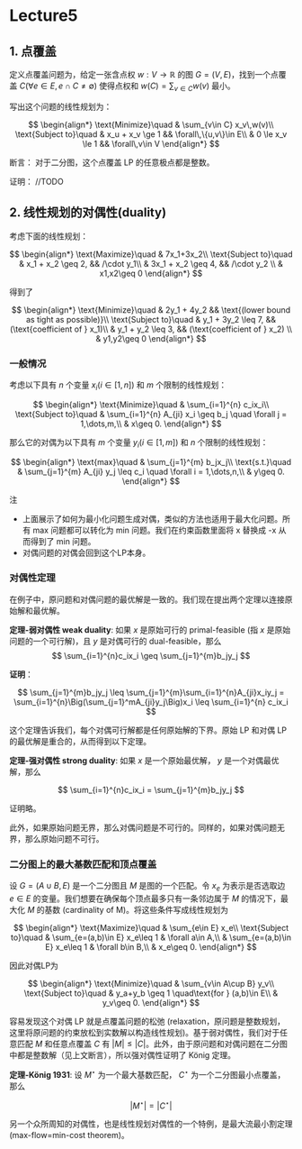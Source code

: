 # Lecture5

## 1. 点覆盖

定义点覆盖问题为，给定一张含点权 $w: V\to \mathbb{R}$ 的图 $G=(V,E)$，找到一个点覆盖 $C (\forall e\in E, e\cap C\neq \emptyset)$ 使得点权和 $w(C)=\sum_{v\in C} w(v)$ 最小。

写出这个问题的线性规划为：

$$
\begin{align*}
\text{Minimize}\quad & \sum_{v\in C} x_v\,w(v)\\
\text{Subject to}\quad
& x_u + x_v \ge 1  && \forall\,\{u,v\}\in E\\
& 0 \le x_v \le 1  && \forall\,v\in V
\end{align*}
$$

断言：
对于二分图，这个点覆盖 LP 的任意极点都是整数。

证明：
//TODO

## 2. 线性规划的对偶性(duality)

考虑下面的线性规划：

$$
\begin{align*}
\text{Maximize}\quad & 7x_1+3x_2\\
\text{Subject to}\quad
& x_1 + x_2 \geq 2,  && /\cdot y_1\\
& 3x_1 + x_2 \geq 4,  && /\cdot y_2 \\
& x1,x2\geq 0
\end{align*}
$$

得到了

$$
\begin{align*}
\text{Minimize}\quad & 2y_1 + 4y_2 && \text{(lower bound as tight as possible)}\\
\text{Subject to}\quad
& y_1 + 3y_2 \leq 7,  && (\text{coefficient of } x_1)\\
& y_1 + y_2 \leq 3,  && (\text{coefficient of } x_2) \\
& y1,y2\geq 0
\end{align*}
$$

### 一般情况

考虑以下具有 $n$ 个变量 $x_i(i\in[1,n])$ 和 $m$ 个限制的线性规划：

$$
\begin{align*}
\text{Minimize}\quad & \sum_{i=1}^{n} c_ix_i\\
\text{Subject to}\quad
& \sum_{i=1}^{n} A_{ji} x_i \geq b_j \quad \forall j = 1,\dots,m,\\
& x\geq 0.
\end{align*}
$$

那么它的对偶为以下具有 $m$ 个变量 $y_i(i\in[1,m])$ 和 $n$ 个限制的线性规划：

$$
\begin{align*}
\text{max}\quad & \sum_{j=1}^{m} b_jx_j\\
\text{s.t.}\quad
& \sum_{j=1}^{m} A_{ji} y_j \leq c_i \quad \forall i = 1,\dots,n,\\
& y\geq 0.
\end{align*}
$$

注
- 上面展示了如何为最小化问题生成对偶，类似的方法也适用于最大化问题。所有 max 问题都可以转化为 min 问题。我们在约束函数里面将 x 替换成 -x 从而得到了 min 问题。
- 对偶问题的对偶会回到这个LP本身。

### 对偶性定理
在例子中，原问题和对偶问题的最优解是一致的。我们现在提出两个定理以连接原始解和最优解。

**定理-弱对偶性 weak duality**:
如果 $x$ 是原始可行的 primal-feasible (指 $x$ 是原始问题的一个可行解)，且 $y$ 是对偶可行的 dual-feasible，那么
$$
\sum_{i=1}^{n}c_ix_i \geq \sum_{j=1}^{m}b_jy_j
$$

**证明**： 

$$
\sum_{j=1}^{m}b_jy_j \leq \sum_{j=1}^{m}\sum_{i=1}^{n}A_{ji}x_iy_j = \sum_{i=1}^{n}\Big(\sum_{j=1}^mA_{ji}y_j\Big)x_i \leq \sum_{i=1}^{n} c_ix_i
$$

这个定理告诉我们，每个对偶可行解都是任何原始解的下界。原始 LP 和对偶 LP 的最优解是重合的，从而得到以下定理。

**定理-强对偶性 strong duality**:
如果 $x$ 是一个原始最优解， $y$ 是一个对偶最优解，那么

$$
\sum_{i=1}^{n}c_ix_i = \sum_{j=1}^{m}b_jy_j
$$

证明略。

此外，如果原始问题无界，那么对偶问题是不可行的。同样的，如果对偶问题无界，那么原始问题不可行。

### 二分图上的最大基数匹配和顶点覆盖

设 $G=(A\cup B, E)$ 是一个二分图且 $M$ 是图的一个匹配。令 $x_e$ 为表示是否选取边 $e\in E$ 的变量。我们想要在确保每个顶点最多只有一条邻边属于 $M$ 的情况下，最大化 $M$ 的基数 (cardinality of M)。将这些条件写成线性规划为

$$
\begin{align*}
\text{Maximize}\quad & \sum_{e\in E} x_e\\
\text{Subject to}\quad
& \sum_{e=(a,b)\in E} x_e\leq 1 & \forall a\in A,\\
& \sum_{e=(a,b)\in E} x_e\leq 1 & \forall b\in B,\\
& x_e\geq 0.
\end{align*}
$$

因此对偶LP为

$$
\begin{align*}
\text{Minimize}\quad & \sum_{v\in A\cup B} y_v\\
\text{Subject to}\quad
& y_a+y_b \geq 1 \quad\text{for } (a,b)\in E\\
& y_v\geq 0.
\end{align*}
$$

容易发现这个对偶 LP 就是点覆盖问题的松弛 (relaxation，原问题是整数规划，这里将原问题的约束放松到实数解以构造线性规划)。基于弱对偶性，我们对于任意匹配 $M$ 和任意点覆盖 $C$ 有 $|M|\leq |C|$。此外，由于原问题和对偶问题在二分图中都是整数解（见上文断言），所以强对偶性证明了 König 定理。

**定理-König 1931**:
设 $M^\star$ 为一个最大基数匹配， $C^\star$ 为一个二分图最小点覆盖，那么

$$
|M^\star| = |C^\star|
$$

另一个众所周知的对偶性，也是线性规划对偶性的一个特例，是最大流最小割定理 (max-flow=min-cost theorem)。



